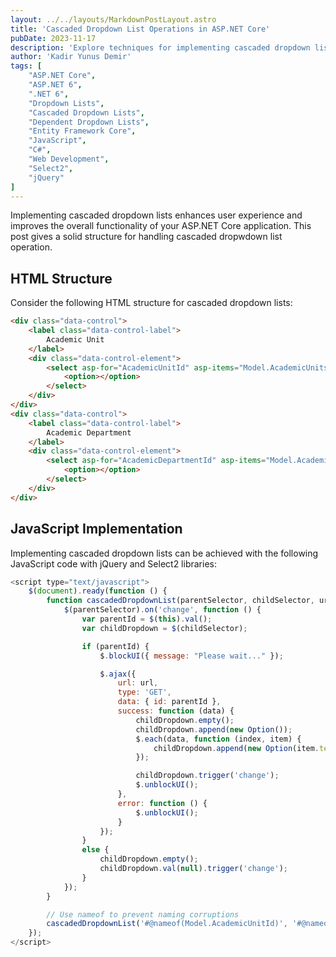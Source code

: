 ```yaml
---
layout: ../../layouts/MarkdownPostLayout.astro
title: 'Cascaded Dropdown List Operations in ASP.NET Core'
pubDate: 2023-11-17
description: 'Explore techniques for implementing cascaded dropdown lists in ASP.NET Core applications.'
author: 'Kadir Yunus Demir'
tags: [
    "ASP.NET Core",
    "ASP.NET 6",
    ".NET 6",
    "Dropdown Lists",
    "Cascaded Dropdown Lists",
    "Dependent Dropdown Lists",
    "Entity Framework Core",
    "JavaScript",
    "C#",
    "Web Development",
    "Select2",
    "jQuery"
]
---
```


Implementing cascaded dropdown lists enhances user experience and improves the overall functionality of your ASP.NET Core application. This post gives a solid structure for handling cascaded dropwdown list operation.

## HTML Structure
Consider the following HTML structure for cascaded dropdown lists:

```html
<div class="data-control">
    <label class="data-control-label">
        Academic Unit
    </label>
    <div class="data-control-element">
        <select asp-for="AcademicUnitId" asp-items="Model.AcademicUnits" class="form-control">
            <option></option>
        </select>
    </div>
</div>
<div class="data-control">
    <label class="data-control-label">
        Academic Department
    </label>
    <div class="data-control-element">
        <select asp-for="AcademicDepartmentId" asp-items="Model.AcademicDepartments" class="form-control">
            <option></option>
        </select>
    </div>
</div>
```
## JavaScript Implementation
Implementing cascaded dropdown lists can be achieved with the following JavaScript code with jQuery and Select2 libraries:
```javascript
<script type="text/javascript">
    $(document).ready(function () {
        function cascadedDropdownList(parentSelector, childSelector, url) {
            $(parentSelector).on('change', function () {
                var parentId = $(this).val();
                var childDropdown = $(childSelector);

                if (parentId) {
                    $.blockUI({ message: "Please wait..." });

                    $.ajax({
                        url: url,
                        type: 'GET',
                        data: { id: parentId },
                        success: function (data) {
                            childDropdown.empty();
                            childDropdown.append(new Option());
                            $.each(data, function (index, item) {
                                childDropdown.append(new Option(item.text, item.value));
                            });

                            childDropdown.trigger('change');
                            $.unblockUI();
                        },
                        error: function () {
                            $.unblockUI();
                        }
                    });
                }
                else {
                    childDropdown.empty();
                    childDropdown.val(null).trigger('change');
                }
            });
        }

        // Use nameof to prevent naming corruptions
        cascadedDropdownList('#@nameof(Model.AcademicUnitId)', '#@nameof(Model.AcademicDepartmentId)', '@(Url.ActionDynamic<DepartmentController>(nameof(DepartmentController.AcademicDepartments)))');
    });
</script>
```

